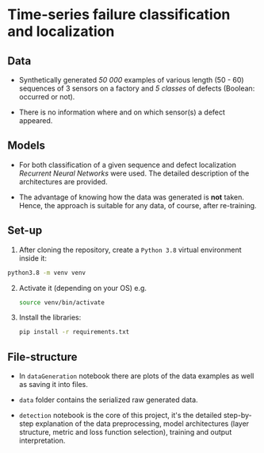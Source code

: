 # Time-series failure classification and localization

## Data

- Synthetically generated *50 000* examples of various length (50 - 60) sequences of 3 sensors on a factory and *5 classes* of defects (Boolean: occurred or not). 

- There is no information where and on which sensor(s) a defect appeared.

## Models

- For both classification of a given sequence and defect localization *Recurrent Neural Networks* were used. The detailed description of the architectures are provided.

- The advantage of knowing how the data was generated is **not** taken. Hence, the approach is suitable for any data, of course, after re-training.

## Set-up

1.  After cloning the repository, create a `Python 3.8` virtual environment inside it:
   
   ```bash
   python3.8 -m venv venv
   ```

2. Activate it (depending on your OS) e.g.
   
   ```bash
   source venv/bin/activate
   ```

3. Install the libraries:
   
   ```bash
   pip install -r requirements.txt
   ```

## File-structure

- In `dataGeneration` notebook there are plots of the data examples as well as saving it into files.

- `data` folder contains the serialized raw generated data.

- `detection` notebook is the core of this project, it's the detailed step-by-step explanation of the data preprocessing, model architectures (layer structure, metric and loss function selection), training and output interpretation.
